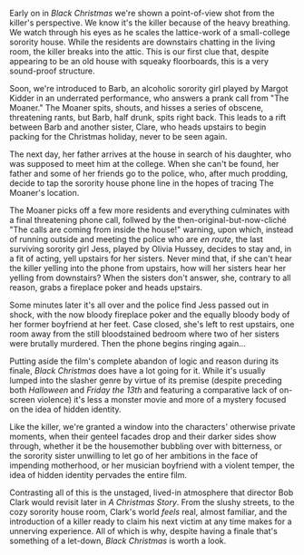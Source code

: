 Early on in <cite>Black Christmas</cite> we're shown a point-of-view shot from the killer's perspective. We know it's the killer because of the heavy breathing. We watch through his eyes as he scales the lattice-work of a small-college sorority house. While the residents are downstairs chatting in the living room, the killer breaks into the attic. This is our first clue that, despite appearing to be an old house with squeaky floorboards, this is a very sound-proof structure.

Soon, we're introduced to Barb, an alcoholic sorority girl played by Margot Kidder in an underrated performance, who answers a prank call from "The Moaner." The Moaner spits, shouts, and hisses a series of obscene, threatening rants, but Barb, half drunk, spits right back. This leads to a rift between Barb and another sister, Clare, who heads upstairs to begin packing for the Christmas holiday, never to be seen again.

The next day, her father arrives at the house in search of his daughter, who was supposed to meet him at the college. When she can't be found, her father and some of her friends go to the police, who, after much prodding, decide to tap the sorority house phone line in the hopes of tracing The Moaner's location. 

The Moaner picks off a few more residents and everything culminates with a final threatening phone call, follwed by the then-original-but-now-cliché "The calls are coming from inside the house!" warning, upon which, instead of running outside and meeting the police who are <em>en route</em>, the last surviving sorority girl Jess, played by Olivia Hussey, decides to stay and, in a fit of acting, yell upstairs for her sisters. Never mind that, if she can't hear the killer yelling into the phone from upstairs, how will her sisters hear her yelling from downstairs? When the sisters don't answer, she, contrary to all reason, grabs a fireplace poker and heads upstairs.

Some minutes later it's all over and the police find Jess passed out in shock, with the now bloody fireplace poker and the equally bloody body of her former boyfriend at her feet. Case closed, she's left to rest upstairs, one room away from the still bloodstained bedroom where two of her sisters were brutally murdered. Then the phone begins ringing again...

Putting aside the film's complete abandon of logic and reason during its finale, <cite>Black Christmas</cite> does have a lot going for it. While it's usually lumped into the slasher genre by virtue of its premise (despite preceding both <cite>Halloween</cite> and <cite>Friday the 13th</cite> and featuring a comparative lack of on-screen violence) it's less a monster movie and more of a mystery focused on the idea of hidden identity.

Like the killer, we're granted a window into the characters' otherwise private moments, when their genteel facades drop and their darker sides show through, whether it be the housemother bubbling over with bitterness, or the sorority sister unwilling to let go of her ambitions in the face of impending motherhood, or her musician boyfriend with a violent temper, the idea of hidden identity pervades the entire film.

Contrasting all of this is the unstaged, lived-in atmosphere that director Bob Clark would revisit later in <cite>A Christmas Story</cite>. From the slushy streets, to the cozy sorority house room, Clark's world <em>feels</em> real, almost familiar, and the introduction of a killer ready to claim his next victim at any time makes for a unnerving experience. All of which is why, despite having a finale that's something of a let-down, <cite>Black Christmas</cite> is worth a look. 
